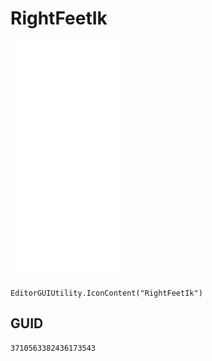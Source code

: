 # RightFeetIk
![](/img/RightFeetIk.png)

``` CSharp
EditorGUIUtility.IconContent("RightFeetIk")
```
## GUID
```
3710563382436173543
```
